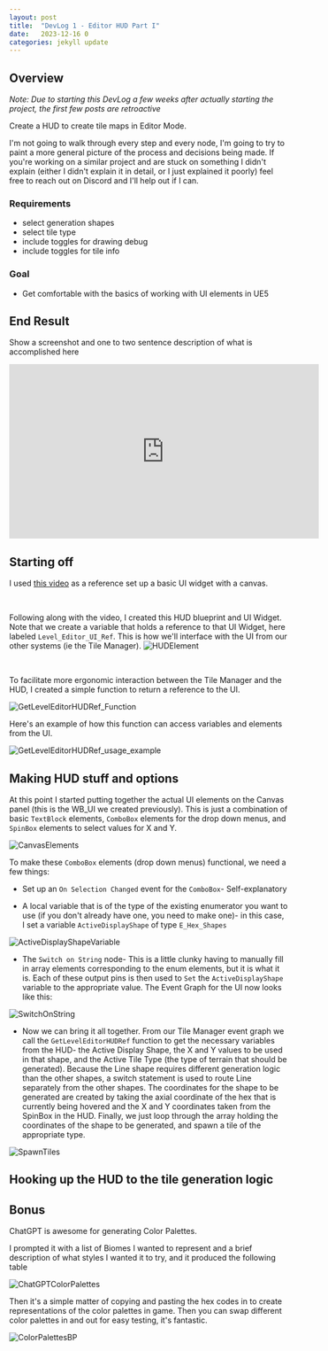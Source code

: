```yaml
---
layout: post
title:  "DevLog 1 - Editor HUD Part I"
date:   2023-12-16 0
categories: jekyll update
---
```


## Overview 

_Note: Due to starting this DevLog a few weeks after actually starting the project, the first few posts are retroactive_



Create a HUD to create tile maps in Editor Mode.

I'm not going to walk through every step and every node, I'm going to try to paint a more general picture of the process and decisions being made. If you're working on a similar project and are stuck on something I didn't explain (either I didn't explain it in detail, or I just explained it poorly) feel free to reach out on Discord and I'll help out if I can.

### Requirements
*  select generation shapes 
*  select tile type 
*  include toggles for drawing debug 
*  include toggles for tile info

### Goal
*  Get comfortable with the basics of working with UI elements in UE5

## End Result

Show a screenshot and one to two sentence description of what is accomplished here

<iframe width="560" height="315" src="https://www.youtube.com/embed/vvPpoy3IkXU?si=acOwShKW-w_gpCqK" title="YouTube video player" frameborder="0" allow="accelerometer; autoplay; clipboard-write; encrypted-media; gyroscope; picture-in-picture; web-share" allowfullscreen></iframe>

## Starting off

I used [this video](https://www.youtube.com/watch?v=YCQ1heoaILY) as a reference set up a basic UI widget with a canvas.



<br>

Following along with the video, I created this HUD blueprint and UI Widget. Note that we create a variable that holds a reference to that UI Widget, here labeled `Level_Editor_UI_Ref`. This is how we'll interface with the UI from our other systems (ie the Tile Manager).
![HUDElement](/static/editor-hud-pt1-1-assets/HUD-1.png)

<br>

To facilitate more ergonomic interaction between the Tile Manager and the HUD, I created a simple function to return a reference to the UI. 

![GetLevelEditorHUDRef_Function](/static/editor-hud-pt1-1-assets/GetLevelEditorHUDRefFunction.png)


Here's an example of how this function can access variables and elements from the UI.

![GetLevelEditorHUDRef_usage_example](/static/editor-hud-pt1-1-assets/GetLevelEditorHUDRef_usage_example.png)


## Making HUD stuff and options
At this point I started putting together the actual UI elements on the Canvas panel (this is the WB_UI we created previously). 
This is just a combination of basic `TextBlock` elements, `ComboBox` elements for the drop down menus, and `SpinBox` elements to select values for X and Y. 

![CanvasElements](/static/editor-hud-pt1-1-assets/CanvasElements1.png)

To make these `ComboBox` elements (drop down menus) functional, we need a few things:

* Set up an `On Selection Changed` event for the `ComboBox`- Self-explanatory

* A local variable that is of the type of the existing enumerator you want to use (if you don't already have one, you need to make one)- in this case, I set a variable `ActiveDisplayShape` of type `E_Hex_Shapes`

![ActiveDisplayShapeVariable](/static/editor-hud-pt1-1-assets/ActiveDisplayShapeVariable.png)

* The `Switch on String` node- This is a little clunky having to manually fill in array elements corresponding to the enum elements, but it is what it is. Each of these output pins is then used to `Set` the `ActiveDisplayShape` variable to the appropriate value. The Event Graph for the UI now looks like this:

![SwitchOnString](/static/editor-hud-pt1-1-assets/SwitchOnStringNode.png)


* Now we can bring it all together. From our Tile Manager event graph we call the `GetLevelEditorHUDRef` function to get the necessary variables from the HUD- the Active Display Shape, the X and Y values to be used in that shape, and the Active Tile Type (the type of terrain that should be generated). Because the Line shape requires different generation logic than the other shapes, a switch statement is used to route Line separately from the other shapes. The coordinates for the shape to be generated are created by taking the axial coordinate of the hex that is currently being hovered and the X and Y coordinates taken from the SpinBox in the HUD. Finally, we just loop through the array holding the coordinates of the shape to be generated, and spawn a tile of the appropriate type.


![SpawnTiles](/static/editor-hud-pt1-1-assets/spawntiles.png)


## Hooking up the HUD to the tile generation logic

## Bonus

ChatGPT is awesome for generating Color Palettes.

I prompted it with a list of Biomes I wanted to represent and a brief description of what styles I wanted it to try, and it produced the following table

![ChatGPTColorPalettes](/static/editor-hud-pt1-1-assets/ChatGPTColorPalettes.png)

Then it's a simple matter of copying and pasting the hex codes in to create representations of the color palettes in game. Then you can swap different color palettes in and out for easy testing, it's fantastic.

![ColorPalettesBP](/static/editor-hud-pt1-1-assets/ColorPalettesBP.png)